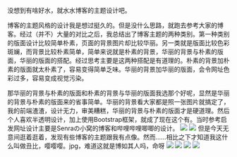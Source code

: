 没想到有啥好水，就水水博客的主题设计吧。

博客的主题风格的设计我是想过挺久的。但是没什么思路，就跑去参考大家的博客。经过（并不）大量的对比之后，我总结出了博客主题的两种类别。第一种类别的版面设计比较简单朴素，页面的背景图片却比较华丽。另一类就是版面比较色彩斑斓，而背景比较朴素简单，简单来说就是朴素的背景，华丽的背景与朴素的版面，华丽的版面的搭配。经过思考主要是这两种搭配是有道理的。朴素的背景加朴素的版面就太朴素了，容易变得简单乏味。华丽的背景加华丽的版面，会令网址色彩过多，容易变成视觉污染。

那华丽的背景与朴素的版面和朴素的背景与华丽的版面我选那个好呢，显然是华丽的背景与朴素的版面来的省事简单。华丽的背景看大家都是照一张图片就搞定了，我的前端渣渣，设计无力，审美糟糕，华丽的背景与朴素的版面才是硬道理。然后个人喜欢半透明设计，加上使用Bootstrap框架，就成了现在这个有。当时参考启发网址设计主要是Senraの小窝的博客和哔哩哔哩唧唧的设计。
![](/file/blog/code/20190822/wallhaven-621538.png)
![](/file/blog/code/20190822/%E9%80%89%E5%8C%BA_001d.png)
但是今天无意间逛着逛着，发现有些博客的主题跟我有点像。然而……相比之下才知道我这什么叫做丑比，嘤嘤嘤。jpg，难道这就是博如其人吗，命呀
![](/file/blog/code/20190822/%E9%80%89%E5%8C%BA_004d.png)
![](/file/blog/code/20190822/%E9%80%89%E5%8C%BA_006.png)
![](/file/blog/code/20190822/%E9%80%89%E5%8C%BA_003d.png)
![](/file/blog/code/20190822/%E9%80%89%E5%8C%BA_005.png)